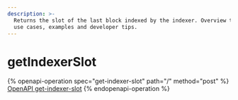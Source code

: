 ```yaml
---
description: >-
  Returns the slot of the last block indexed by the indexer. Overview to method,
  use cases, examples and developer tips.
---
```


# getIndexerSlot

{% openapi-operation spec="get-indexer-slot" path="/" method="post" %}
[OpenAPI get-indexer-slot](https://raw.githubusercontent.com/helius-labs/photon/refs/heads/main/src/openapi/specs/getIndexerSlot.yaml)
{% endopenapi-operation %}
